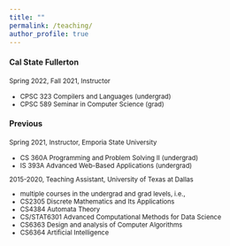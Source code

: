 ```yaml
---
title: ""
permalink: /teaching/
author_profile: true
---
```

#### Cal State Fullerton
<small>Spring 2022, Fall 2021, Instructor
* CPSC 323 Compilers and Languages (undergrad)
* CPSC 589 Seminar in Computer Science (grad)
</small>

#### Previous
<small>Spring 2021, Instructor, Emporia State University
* CS 360A Programming and Problem Solving II (undergrad)
* IS 393A Advanced Web-Based Applications (undergrad)

2015-2020, Teaching Assistant, University of Texas at Dallas
* multiple courses in the undergrad and grad levels, i.e.,
* CS2305 Discrete Mathematics and Its Applications
* CS4384 Automata Theory
* CS/STAT6301 Advanced Computational Methods for Data Science
* CS6363 Design and analysis of Computer Algorithms
* CS6364 Artificial Intelligence
</small>
